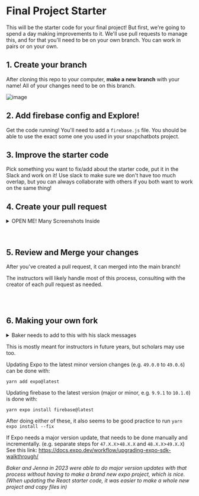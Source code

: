 # Final Project Starter

This will be the starter code for your final project! But first, we're going to spend a day making improvements to it. We'll use pull requests to manage this, and for that you'll need to be on your own branch. You can work in pairs or on your own.

## 1. Create your branch

After cloning this repo to your computer, **make a new branch** with your name! All of your changes need to be on this branch.

![image](https://github.com/Snap-Engineering-Academy-2023/snapchat-starter/assets/7607483/419f0449-412f-4f77-851b-979ac56b7122)

## 2. Add firebase config and Explore!

Get the code running! You'll need to add a `firebase.js` file. You should be able to use the exact some one you used in your snapchatbots project.

## 3. Improve the starter code

Pick something you want to fix/add about the starter code, put it in the Slack and work on it! Use slack to make sure we don't have too much overlap, but you can always collaborate with others if you both want to work on the same thing!

## 4. Create your pull request

<details>
<summary>OPEN ME! Many Screenshots Inside</summary>

### A - Add and Commit your changes locally
  
![commit changes](https://github.com/Snap-Engineering-Academy-2023/snapchat-starter/assets/7607483/f5ebd117-81b8-4b21-82eb-b3eacd365caf)

### B - Push your changes

![push changes](https://github.com/Snap-Engineering-Academy-2023/snapchat-starter/assets/7607483/eb851dda-2c79-4b97-ac9a-844c4787e7ba)

### C - View and starting creating your pull request on Github

![start creating pull request](https://github.com/Snap-Engineering-Academy-2023/snapchat-starter/assets/7607483/a5771ba6-a3d1-4bc1-ae13-2ae25f716aed)

### D - Describe your pull request

![describe pull request](https://github.com/Snap-Engineering-Academy-2023/snapchat-starter/assets/7607483/b608c668-b48a-4f2f-b007-a28dbc8e89a0)

In your pull request, please be specific about what updates you have added. The header should summarize the main fixes that your edits address and your comment
should include specific details of exactly what was changed. Please include screenshots of the edited screen before and after your changes. Here is a great 
example from Felicia.
<img width="1065" alt="image" src="https://github.com/Snap-Engineering-Academy-2023/snapchat-starter/assets/74020035/12043923-5cd6-4085-a285-d8ec64fd8c43">


### F - View your created pull request

![view created pull request](https://github.com/Snap-Engineering-Academy-2023/snapchat-starter/assets/7607483/967d52d6-15e5-4920-9cc2-53c06872bfc5)

</details>

<br/>

<br/>

## 5. Review and Merge your changes

After you've created a pull request, it can merged into the main branch!

The instructors will likely handle most of this process, consulting with the creator of each pull request as needed.

<br/>

<br/>

## 6. Making your own fork
<details>
<summary>Baker needs to add to this with his slack messages</summary>

</details>

This is mostly meant for instructors in future years, but scholars may use too.

Updating Expo to the latest minor version changes (e.g. `49.0.0` to `49.0.6`) can be done with:

```console
yarn add expo@latest
```

Updating firebase to the latest version (major or minor, e.g. `9.9.1` to `10.1.0`) is done with:

```console
yarn expo install firebase@latest
```

After doing either of these, it also seems to be good practice to run `yarn expo install --fix`

If Expo needs a major version update, that needs to be done manually and incrementally. (e.g. separate steps for `47.X.X`>`48.X.X` and `48.X.X`>`49.X.X`) See this link: https://docs.expo.dev/workflow/upgrading-expo-sdk-walkthrough/

*Baker and Jenna in 2023 were able to do major version updates with that process without having to make a brand new expo project, which is nice. (When updating the React starter code, it was easier to make a whole new project and copy files in)*

</details>
